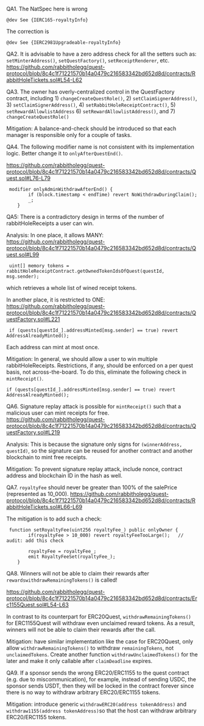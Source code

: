 QA1. The NatSpec here is wrong
```
@dev See {IERC165-royaltyInfo}
```
The correction is
```
@dev See {IERC2981Upgradeable-royaltyInfo}

```

QA2. It is advisable to have a zero address check for all the setters such as: ``setMinterAddress()``, ``setQuestFactory()``, ``setReceiptRenderer``, etc. 
https://github.com/rabbitholegg/quest-protocol/blob/8c4c1f71221570b14a0479c216583342bd652d8d/contracts/RabbitHoleTickets.sol#L54-L62


QA3. The owner has overly-centralized control in the QuestFactory contract, including 1) ``changeCreateQuestRole()``, 2) ``setClaimSignerAddress()``, 3) ``setClaimSignerAddress()``, 4) ``setRabbitHoleReceiptContract()``, 5) ``setRewardAllowlistAddress`` 6) ``setRewardAllowlistAddress()``, and 7)  ``changeCreateQuestRole()``

Mitigation: A balance-and-check should be introduced so that each manager is responsible only for a couple of tasks. 

QA4. 
The following modifier name is not consistent with its implementation logic. Better change it to ``onlyAfterQuestEnd()``.  

https://github.com/rabbitholegg/quest-protocol/blob/8c4c1f71221570b14a0479c216583342bd652d8d/contracts/Quest.sol#L76-L79

```
 modifier onlyAdminWithdrawAfterEnd() {
        if (block.timestamp < endTime) revert NoWithdrawDuringClaim();
        _;
    }
```


QA5: There is a contradictory design  in terms of the number of rabbitHoleReceipts a user can win. 


Analysis: In one place, it allows MANY: https://github.com/rabbitholegg/quest-protocol/blob/8c4c1f71221570b14a0479c216583342bd652d8d/contracts/Quest.sol#L99
```
 uint[] memory tokens = rabbitHoleReceiptContract.getOwnedTokenIdsOfQuest(questId, msg.sender);
```
which retrieves a whole list of wined receipt tokens. 

In another place, it is restricted to ONE:
https://github.com/rabbitholegg/quest-protocol/blob/8c4c1f71221570b14a0479c216583342bd652d8d/contracts/QuestFactory.sol#L221
```
 if (quests[questId_].addressMinted[msg.sender] == true) revert AddressAlreadyMinted();
```
Each address can mint at most once. 

Mitigation: In general, we should allow a user to win multiple rabbitHoleReceipts. Restrictions, if any, should be enforced on a per quest basis, not across-the-board. To do this, eliminate the following check in ``mintReceipt()``.

```
if (quests[questId_].addressMinted[msg.sender] == true) revert AddressAlreadyMinted();

```

QA6. Signature replay attack is possible for ``mintReceipt()`` such that a malicious user can mint receipts for free. 
https://github.com/rabbitholegg/quest-protocol/blob/8c4c1f71221570b14a0479c216583342bd652d8d/contracts/QuestFactory.sol#L219

Analysis: This is because the signature only signs for ``(winnerAddress, questId)``, so the signature can be reused for another contract and another blockchain to mint free receipts. 

Mitigation: To prevent signature replay attack, include nonce, contract address and blockchain ID in the hash as well. 

QA7. ``royaltyFee`` should never be greater than 100% of the salePrice (represented as 10_000). 
https://github.com/rabbitholegg/quest-protocol/blob/8c4c1f71221570b14a0479c216583342bd652d8d/contracts/RabbitHoleTickets.sol#L66-L69

The mitigation is to add such a check:
```
 function setRoyaltyFee(uint256 royaltyFee_) public onlyOwner {
        if(royaltyFee > 10_000) revert royaltyFeeTooLarge();   // audit: add this check 

        royaltyFee = royaltyFee_;
        emit RoyaltyFeeSet(royaltyFee_);
    }
```

QA8. Winners will not be able to claim their rewards after  ``rewardswithdrawRemainingTokens()`` is called!


https://github.com/rabbitholegg/quest-protocol/blob/8c4c1f71221570b14a0479c216583342bd652d8d/contracts/Erc1155Quest.sol#L54-L63

In contrast to its counterpart for ERC20Quest, ``withdrawRemainingTokens()`` for ERC1155Quest will withdraw even unclaimed reward tokens. As a result, winners will not be able to claim their rewards after the call.

Mitigation: have similar implementation like the case for ERC20Quest, only allow ``withdrawRemainingTokens()``  to withdraw ``remainingTokens``, not ``unclaimedTokens``. Create another function ``withdrawUnclaimedTokens()`` for the later and make it only callable after ``claimDeadline`` expires. 

QA9. If a sponsor sends the wrong ERC20/ERC1155 to the quest contract (e.g. due to miscommunication), for example,  instead of sending USDC, the sponsor sends USDT, then they will be locked in the contract forever since there is no way to withdraw arbitrary ERC20/ERC1155 tokens. 

Mitigation: introduce generic ``withdrawERC20(address tokenAddress)`` and ``withdraw1155(address tokenAddress)``so that the host can withdraw arbitrary ERC20/ERC1155 tokens. 
